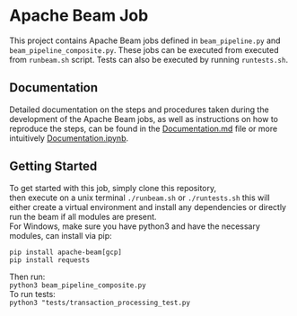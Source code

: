 # Apache Beam Job

This project contains Apache Beam jobs defined in `beam_pipeline.py` and `beam_pipeline_composite.py`. 
These jobs can be executed from executed from `runbeam.sh` script.
Tests can also be executed by running `runtests.sh`.

## Documentation

Detailed documentation on the steps and procedures taken during the development of the Apache Beam jobs, as well as instructions on 
how to reproduce the steps, can be found in the [Documentation.md](docs/Documentation.md) file or more 
intuitively [Documentation.ipynb](docs/Documentation.ipynb).

## Getting Started

To get started with this job, simply clone this repository,   
then execute on a unix terminal `./runbeam.sh` or `./runtests.sh` this will either create a virtual environment and install any dependencies 
or directly run the beam if all modules are present.  
For Windows, make sure you have python3 and have the necessary modules, can install via pip:  
```
pip install apache-beam[gcp]
pip install requests 
```
Then run:  
`python3 beam_pipeline_composite.py`  
To run tests:  
`python3 "tests/transaction_processing_test.py`
